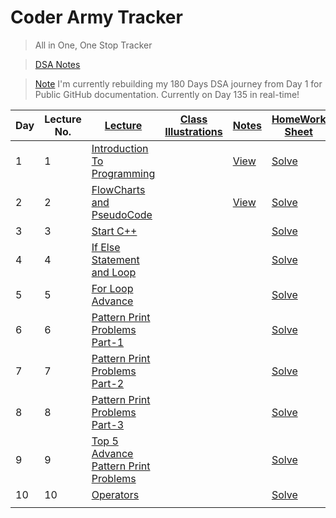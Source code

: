 # Coder Army Tracker
> All in One, One Stop Tracker

> [DSA Notes]()

> [Note]() I'm currently rebuilding my 180 Days DSA journey from Day 1 for Public GitHub documentation. Currently on Day 135 in real-time!

| Day | Lecture No. | [Lecture]() | [Class Illustrations]() | [Notes]() | [HomeWork Sheet]() | [Solutions]() | Revision |
| --- | ------- | ----- | ------------------- | ----- | -------------- | --------- | -------- |
| 1 | 1 | [Introduction To Programming]() || [View]() | [Solve]() | [Completed]() | ✔️
| 2 | 2 | [FlowCharts and PseudoCode]() || [View]() | [Solve]() |
| 3 | 3 | [Start C++]() ||| [Solve]() |
| 4 | 4 | [If Else Statement and Loop]() ||| [Solve]() |
| 5 | 5 | [For Loop Advance]() ||| [Solve]() |
| 6 | 6 | [Pattern Print Problems Part-1]() ||| [Solve]() |
| 7 | 7 | [Pattern Print Problems Part-2]() ||| [Solve]() |
| 8 | 8 | [Pattern Print Problems Part-3]() ||| [Solve]() |
| 9 | 9 | [Top 5 Advance Pattern Print Problems]() ||| [Solve]() |
| 10 | 10 | [Operators]() ||| [Solve]() |
| | | []() ||| []() |